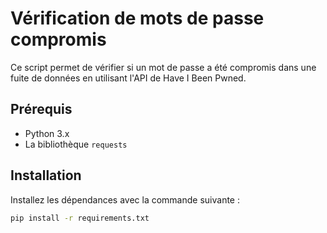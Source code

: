 # Vérification de mots de passe compromis

Ce script permet de vérifier si un mot de passe a été compromis dans une fuite de données en utilisant l'API de Have I Been Pwned.

## Prérequis

- Python 3.x
- La bibliothèque `requests`

## Installation

Installez les dépendances avec la commande suivante :

```bash
pip install -r requirements.txt
